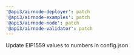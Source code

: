 ```yaml
---
'@api3/airnode-deployer': patch
'@api3/airnode-examples': patch
'@api3/airnode-node': patch
'@api3/airnode-validator': patch
---
```


Update EIP1559 values to numbers in config.json
